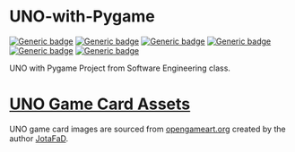UNO-with-Pygame
===============
[![Generic badge](https://img.shields.io/badge/Build-pending-lightgray.svg)](#)
[![Generic badge](https://img.shields.io/badge/License-MIT-orange.svg)](#)
[![Generic badge](https://img.shields.io/badge/Python-3.9-blue.svg)](https://www.python.org/downloads/release/python-3913/)
[![Generic badge](https://img.shields.io/badge/Linter-Flake8-skyblue.svg)](https://flake8.pycqa.org/en/latest/)
[![Generic badge](https://img.shields.io/badge/Formater-Black-black.svg)](https://black.readthedocs.io/en/stable/)
[![Generic badge](https://img.shields.io/badge/IDE-VSCode-blue.svg)](https://code.visualstudio.com/)

UNO with Pygame Project from Software Engineering class. 

# [UNO Game Card Assets](https://opengameart.org/content/uno)

UNO game card images are sourced from [opengameart.org](https://opengameart.org/) created by the author [JotaFaD](https://opengameart.org/users/jotafad). 
